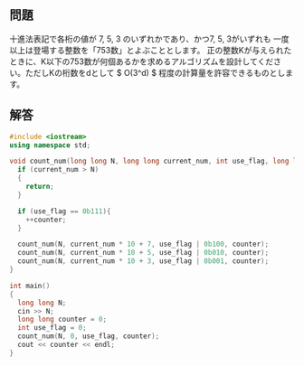 <script>
window.MathJax = {tex: {inlineMath: [['$', '$'] ],displayMath: [ ['$$','$$'], ["\\[","\\]"] ],autoload: {color: [],colorv2: ['color']},packages: {'[+]': ['noerrors']}},options: {ignoreHtmlClass: 'tex2jax_ignore',processHtmlClass: 'tex2jax_process'},loader: {load: ['input/asciimath', '[tex]/noerrors']}};
</script>
<script src="https://cdn.jsdelivr.net/npm/mathjax@3/es5/tex-mml-chtml.js" id="MathJax-script">
</script>

## 問題
十進法表記で各桁の値が 7, 5, 3 のいずれかであり、かつ7, 5, 3がいずれも
一度以上は登場する整数を「753数」とよぶこととします。
正の整数Kが与えられたときに、K以下の753数が何個あるかを求めるアルゴリズムを設計してください。ただしKの桁数をdとして $ O(3^d) $ 程度の計算量を許容できるものとします。

## 解答

```cpp
#include <iostream>
using namespace std;

void count_num(long long N, long long current_num, int use_flag, long long &counter) {
  if (current_num > N)
  {
    return;
  }

  if (use_flag == 0b111){
    ++counter;
  }

  count_num(N, current_num * 10 + 7, use_flag | 0b100, counter);
  count_num(N, current_num * 10 + 5, use_flag | 0b010, counter);
  count_num(N, current_num * 10 + 3, use_flag | 0b001, counter);
}

int main()
{
  long long N;
  cin >> N;
  long long counter = 0;
  int use_flag = 0;
  count_num(N, 0, use_flag, counter);
  cout << counter << endl;
}
```